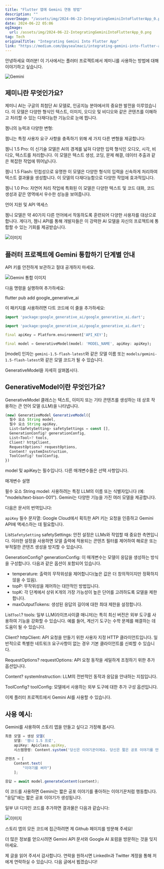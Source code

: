 ```yaml
---
title: "Flutter 앱에 Gemini 연동 방법"
description: ""
coverImage: "/assets/img/2024-06-22-IntegratingGeminiIntoFlutterApp_0.png"
date: 2024-06-22 05:06
ogImage: 
  url: /assets/img/2024-06-22-IntegratingGeminiIntoFlutterApp_0.png
tag: Tech
originalTitle: "Integrating Gemini Into Flutter App"
link: "https://medium.com/@aysealmaci/integrating-gemini-into-flutter-app-39d19d135d1b"
---
```



안녕하세요 여러분! 이 기사에서는 플러터 프로젝트에서 제미니를 사용하는 방법에 대해 이야기하고 싶습니다.

![Gemini](/assets/img/2024-06-22-IntegratingGeminiIntoFlutterApp_0.png)

## 제미니란 무엇인가요?
제미니 AI는 구글의 최첨단 AI 모델로, 인공지능 분야에서의 중요한 발전을 이루었습니다. 이 모델은 다양한 형식인 텍스트, 이미지, 오디오 및 비디오와 같은 콘텐츠를 이해하고 처리할 수 있는 다재다능한 기능으로 눈에 띕니다.

<div class="content-ad"></div>

젬니의 능력과 다양한 변형:

젬니는 특정 사용자 요구 사항을 충족하기 위해 세 가지 다른 변형을 제공합니다:

젬니 1.5 Pro: 이 신기술 모델은 AI의 경계를 넓혀 다양한 입력 형식인 오디오, 시각, 비디오, 텍스트를 처리합니다. 이 모델은 텍스트 생성, 코딩, 문제 해결, 데이터 추출과 같은 복잡한 작업에 뛰어납니다.

젬니 1.5 Flash: 민첩성으로 유명한 이 모델은 다양한 형식의 입력을 신속하게 처리하여 텍스트 결과물을 생성합니다. 이 모델의 다재다능함으로 다양한 작업에 효과적입니다.

<div class="content-ad"></div>

젬니 1.0 Pro: 자연어 처리 작업에 특화된 이 모델은 다양한 텍스트 및 코드 대화, 코드 생성과 같은 영역에서 우수한 성능을 보여줍니다.

언어 지원 및 API 액세스

젬니 모델은 약 40가지 다른 언어에서 작동하도록 훈련되어 다양한 사용자를 대상으로 합니다. 게다가, 젬니 API를 통해 개발자들은 이 강력한 AI 모델을 자신의 프로젝트에 통합할 수 있는 기회를 제공받습니다.

![이미지](/assets/img/2024-06-22-IntegratingGeminiIntoFlutterApp_1.png)

<div class="content-ad"></div>

## 플러터 프로젝트에 Gemini 통합하기 단계별 안내

API 키를 안전하게 보관하고 절대 공개하지 마세요.

![Gemini 통합 이미지](/assets/img/2024-06-22-IntegratingGeminiIntoFlutterApp_2.png)

다음 명령을 실행하여 추가하세요:

<div class="content-ad"></div>


flutter pub add google_generative_ai


이 패키지를 사용하려면 다트 코드에 이 줄을 추가하세요:

```dart
import 'package:google_generative_ai/google_generative_ai.dart';
```

```dart
import 'package:google_generative_ai/google_generative_ai.dart';

final apiKey = Platform.environment['API_KEY'];

final model = GenerativeModel(model: 'MODEL_NAME', apiKey: apiKey);
```

<div class="content-ad"></div>

[model] 인자는 `gemini-1.5-flash-latest`와 같은 모델 이름 또는 `models/gemini-1.5-flash-latest`와 같은 모델 코드가 될 수 있습니다.

GenerativeModel을 자세히 살펴봅시다.

## GenerativeModel이란 무엇인가요?

GenerativeModel 클래스는 텍스트, 이미지 또는 기타 콘텐츠를 생성하는 데 상호 작용하는 큰 언어 모델 (LLM)을 나타냅니다.

<div class="content-ad"></div>

```js
(new) GenerativeModel GenerativeModel({
  필수 요소 String model,
  필수 요소 String apiKey,
  List<SafetySetting> safetySettings = const [],
  GenerationConfig? generationConfig,
  List<Tool>? tools,
  Client? httpClient,
  RequestOptions? requestOptions,
  Content? systemInstruction,
  ToolConfig? toolConfig,
})
```

model 및 apiKey는 필수입니다. 다른 매개변수들은 선택 사항입니다.

매개변수 설명

필수 요소 String model: 사용하려는 특정 LLM의 이름 또는 식별자입니다 (예: "models/text-bison-001"). Gemini는 다양한 기능을 가진 여러 모델을 제공합니다.

<div class="content-ad"></div>

다음은 문서의 번역입니다:

`apiKey` 필수 문자열: Google Cloud에서 획득한 API 키는 요청을 인증하고 Gemini API에 액세스하는 데 필요합니다.

List`SafetySetting` safetySettings: 안전 설정은 LLMs와 작업할 때 중요한 측면입니다. 이러한 설정을 사용하면 모델 출력에 적용되는 콘텐츠 필터를 제어하여 해로운 또는 부적절한 콘텐츠 생성을 방지할 수 있습니다.

GenerationConfig? generationConfig: 이 매개변수는 모델이 응답을 생성하는 방식을 구성합니다. 다음과 같은 옵션이 포함되어 있습니다.

- temperature: 출력의 무작위성을 제어합니다(높은 값은 더 창의적이지만 정확하지 않을 수 있음).
- topP: 무작위성을 제어하는 대안적인 방법입니다.
- topK: 각 단계에서 상위 K개의 가장 가능성이 높은 단어를 고려하도록 모델을 제한합니다.
- maxOutputTokens: 생성된 응답의 길이에 대한 최대 제한을 설정합니다.

<div class="content-ad"></div>

List`Tool`? tools: 일부 LLM(라이프사이클 매니저)는 특히 최신 버전은 외부 도구를 사용하여 기능을 강화할 수 있습니다. 예를 들어, 계산기 도구는 수학 문제를 해결하는 데 도움이 될 수 있습니다.

Client? httpClient: API 요청을 만들기 위한 사용자 지정 HTTP 클라이언트입니다. 일반적으로 특별한 네트워크 요구사항이 없는 경우 기본 클라이언트를 신뢰할 수 있습니다.

RequestOptions? requestOptions: API 요청 동작을 세밀하게 조정하기 위한 추가 옵션입니다.

Content? systemInstruction: LLM의 전반적인 동작과 응답을 안내하는 지침입니다.

<div class="content-ad"></div>

ToolConfig? toolConfig: 모델에서 사용하는 외부 도구에 대한 추가 구성 옵션입니다.

이제 플러터 프로젝트에서 Gemini AI를 사용할 수 있습니다.

## 사용 예시:

Gemini를 사용하여 스토리 앱을 만들고 싶다고 가정해 봅시다.

<div class="content-ad"></div>

```js
최종 모델 = 생성 모델(
    모델: '젬니 1.5 프로',
    apiKey: Apiclass.apiKey,
    시스템명령: Content.system('당신은 이야기꾼이에요. 당신은 짧은 공포 이야기를 만드는 것을 좋아해요.'),);
      
콘텐츠 = [
    Content.text(
        "이야기를 써라")
    ];

응답 = await model.generateContent(content);
```

이 코드를 사용하면 Gemini는 짧은 공포 이야기를 좋아하는 이야기꾼처럼 행동합니다. "응답"에는 짧은 공포 이야기가 생성됩니다.

일부 UI 디자인 코드를 추가하면 결과물은 다음과 같습니다:

![이미지](/assets/img/2024-06-22-IntegratingGeminiIntoFlutterApp_3.png)

<div class="content-ad"></div>

스토리 앱의 모든 코드에 접근하려면 제 Github 페이지를 방문해 주세요!

더 많은 정보를 얻으시려면 Gemini API 문서와 Google AI 포럼을 방문하는 것을 잊지 마세요.

제 글을 읽어 주셔서 감사합니다. 연락을 원하시면 LinkedIn과 Twitter 계정을 통해 저에게 연락하실 수 있습니다. 다음 글에서 뵙겠습니다!